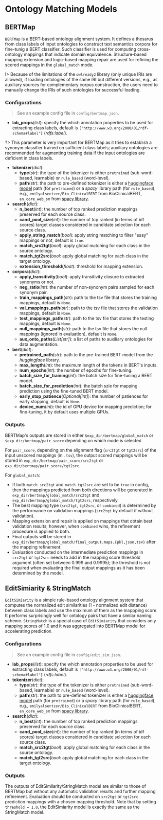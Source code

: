 <!---
Copyright 2021 Yuan He (KRR-Oxford). All rights reserved.

Licensed under the Apache License, Version 2.0 (the "License");
you may not use this file except in compliance with the License.
You may obtain a copy of the License at

    http://www.apache.org/licenses/LICENSE-2.0

Unless required by applicable law or agreed to in writing, software
distributed under the License is distributed on an "AS IS" BASIS,
WITHOUT WARRANTIES OR CONDITIONS OF ANY KIND, either express or implied.
See the License for the specific language governing permissions and
limitations under the License.
-->

# Ontology Matching Models

## BERTMap

`BERTMap` is a BERT-based ontology alignment system. It defines a thesarus from class labels of input ontologies to construct text semantics corpora for fine-tunig a BERT classifier. Such classifier is used for computing cross-ontology mappings that indicate domain equivalence. Structure-based mapping extension and logic-based mapping repair are used for refining the scored mappings in the `global_match` mode.

!> Because of the limitations of the `owlready2` library (only unique IRIs are allowed), if loading ontologies of the same IRI but different versions, e.g., as auxiliary sources for complementary corpus construction, the users need to manually change the IRIs of such ontologies for successful loading.

### Configurations
> See an example config file in `config/bertmap.json`.

- **lab_props**(*list*): specify the which annotation properties to be used for extracting class labels, default is `["http://www.w3.org/2000/01/rdf-schema#label"]` (*rdfs:label*). 

?> This parameter is very important for BERTMap as it tries to establish a synonym classifier trained on sufficient class labels; auxiliary ontologies are recommended for augmenting training data if the input ontologies are deficient in class labels.

- **tokenizer**(*dict*):
  - **type**(*str*): the type of the tokenizer is either `pretrained` (sub-word-based, learnable) or `rule_based` (word-level).
  - **path**(*str*): the path to pre-defined tokenizer is either a [huggingface model](https://huggingface.co/models) path (for `pretrained`) or a *spacy* library path (for `rule_based`), e.g., `emilyalsentzer/Bio_ClinicalBERT` from BioClinicalBERT, `en_core_web_sm` from [spacy library](https://spacy.io/).
- **search**(*dict*):
  - **n_best**(*int*): the number of top ranked prediction mappings preserved for each source class.
  - **cand_pool_size**(*int*): the number of top ranked (in terms of idf scores) target classes considered in candidate selection for each source class.
  - **apply_string_match**(*bool*): apply string matching to filter "easy" mappings or not, default is `true`.
  - **match_src2tgt**(*bool*): apply global matching for each class in the source ontology.
  - **match_tgt2src**(*bool*: apply global matching for each class in the target ontology.
  - **extension_threshold**(*float*): threshold for mapping extension.
- **corpora**(*dict*):
  - **apply_transitivity**(*bool*): apply transitivity closure to extracted synonyms or not.
  - **neg_ratio**(*int*): the number of non-synonym pairs sampled for each synonym pair.
  - **train_mappings_path**(*str*): path to the tsv file that stores the training mappings, default is `None`.
  - **val_mappings_path**(*str*): path to the tsv file that stores the validation mappings, default is `None`.
  - **test_mappings_path**(*str*): path to the tsv file that stores the testing mappings, default is `None`.
  - **null_mappings_path**(*str*): path to the tsv file that stores the null mappings (ignored in evaluation), default is `None`.
  - **aux_onto_paths**(*List[str]*): a list of paths to auxiliary ontologies for data augmentation.
- **bert**(*dict*):
  - **pretrained_path**(*str*): path to the pre-trained BERT model from the *huggingface* library.
  - **max_length**(*int*): the maximum length of the tokens in BERT's inputs.
  - **num_epochs**(*int*): the number of epochs for fine-tuning.
  - **batch_size_for_training**(*int*): the batch size for fine-tuning a BERT model.
  - **batch_size_for_prediction**(*int*): the batch szie for mapping prediction using the fine-tuned BERT model.
  - **early_stop_patience**(*Optional[int]*): the number of patiences for early stopping, default is `None`.
  - **device_num**(*int*): the id of GPU device for mapping prediction; for fine-tuning, it by default uses multiple GPUs.

### Outputs
BERTMap's outputs are stored in either `$exp_dir/bertmap/global_match` or `$exp_dir/bertmap/pair_score` depending on which mode is selected.  

For `pair_score`, depending on the alignment flag (`src2tgt` or `tgt2src`) of the input unscored mappings (in `.tsv`), the output scored mappings will be stored in `exp_dir/bertmap/pair_score/src2tgt` or `exp_dir/bertmap/pair_score/tgt2src`.

For `global_match`: 
- If both `match_src2tgt` and `match_tgt2src` are set to be `true` in config, then the mappings predicted from both directions will be generated in `exp_dir/bertmap/global_match/src2tgt` and `exp_dir/bertmap/global_match/tgt2src`, respectively. 
- The best mapping type (`src2tgt`, `tgt2src`, or `combined`) is determined by the performance on validation mappings (`src2tgt` by default if without validation). 
- Mapping extension and repair is applied on mappings that obtain best validation results; however, when `combined` wins, the refinement procedure is applied to both. 
- Final outputs will be stored in `exp_dir/bertmap/global_match/final_output.maps.{pkl,json,tsv}` after the mapping refinement.
- Evaluation conducted on the intermediate prediction mappings in `src2tgt` or `tgt2src` needs to add in the mapping score threshold argument (often set between $0.999$ and $0.9995$); the threshold is not required when evaluating the final output mappings as it has been determined by the model.

## EditSimiarity & StringMatch

`EditSimiarity` is a simple rule-based ontology alignment system that computes the normalized edit similarities (1 - normalized edit distance) between class labels and use the maximum of them as the mappping score. It performs surprisingly well for ontology pairs that have a similar naming scheme. `StringMatch` is a special case of `EditSimiarity` that considers only mapping scores of 1.0 and it was aggregated into BERTMap model for accelerating prediction.

### Configurations
> See an example config file in `config/edit_sim.json`.

- **lab_props**(*list*): specify the which annotation properties to be used for extracting class labels, default is `["http://www.w3.org/2000/01/rdf-schema#label"]` (*rdfs:label*). 
- **tokenizer**(*dict*):
  - **type**(*str*): the type of the tokenizer is either `pretrained` (sub-word-based, learnable) or `rule_based` (word-level).
  - **path**(*str*): the path to pre-defined tokenizer is either a [huggingface model](https://huggingface.co/models) path (for `pretrained`) or a *spacy* library path (for `rule_based`), e.g., `emilyalsentzer/Bio_ClinicalBERT` from BioClinicalBERT, `en_core_web_sm` from [spacy library](https://spacy.io/).
- **search**(*dict*):
  - **n_best**(*int*): the number of top ranked prediction mappings preserved for each source class.
  - **cand_pool_size**(*int*): the number of top ranked (in terms of idf scores) target classes considered in candidate selection for each source class.
  - **match_src2tgt**(*bool*): apply global matching for each class in the source ontology.
  - **match_tgt2src**(*bool*: apply global matching for each class in the target ontology.


### Outputs

The outputs of EditSimilarity/StringMatch model are similar to those of BERTMap but without any automatic validation results and further mapping refinement. Evaluation should be conducted on `src2tgt` or `tgt2src` prediction mappings with a chosen mapping threshold. Note that by setting `threshold = 1.0`, the EditSimiarity model is exactly the same as the StringMatch model.